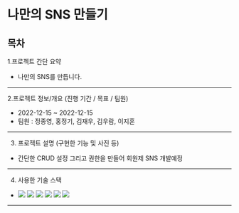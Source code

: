 
# 나만의 SNS 만들기

## 목차
1.프로젝트 간단 요약
* 나만의 SNS를 만듭니다.
---
2.프로젝트 정보/개요 (진행 기간 / 목표 / 팀원)
* 2022-12-15 ~ 2022-12-15
* 팀원 : 정종영, 홍정기, 김재우, 김우람, 이지훈
---
3. 프로젝트 설명 (구현한 기능 및 사진 등)
* 간단한 CRUD 설정 그리고 권한을 만들어 회원제 SNS 개발예정

---
4. 사용한 기술 스택
* <img src="https://img.shields.io/badge/GIT-E44C30?style=for-the-badge&logo=git&logoColor=white"> <img src="https://img.shields.io/badge/JavaScript-323330?style=for-the-badge&logo=javascript&logoColor=F7DF1E"> <img src="https://img.shields.io/badge/Spring_Boot-F2F4F9?style=for-the-badge&logo=spring-boot"> <img src="https://img.shields.io/badge/React_Native-20232A?style=for-the-badge&logo=react&logoColor=61DAFB"> <img src="https://img.shields.io/badge/Hibernate-59666C?style=for-the-badge&logo=Hibernate&logoColor=white"> <img src="https://img.shields.io/badge/Spring_Security-6DB33F?style=for-the-badge&logo=Spring-Security&logoColor=white">


---
